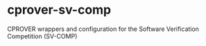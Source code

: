 # cprover-sv-comp
CPROVER wrappers and configuration for the Software Verification Competition (SV-COMP)
